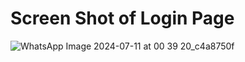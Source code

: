 # Screen Shot of Login Page

![WhatsApp Image 2024-07-11 at 00 39 20_c4a8750f](https://github.com/ali9463/Login-Page-Html-Css/assets/125659351/efcf8145-481a-4a71-8801-3292238c2d22)
